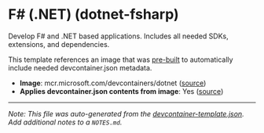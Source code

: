 
# F# (.NET) (dotnet-fsharp)

Develop F# and .NET based applications. Includes all needed SDKs, extensions, and dependencies.



This template references an image that was [pre-built](https://containers.dev/implementors/reference/#prebuilding) to automatically include needed devcontainer.json metadata.

* **Image**: mcr.microsoft.com/devcontainers/dotnet ([source](https://github.com/devcontainers/images/tree/main/src/dotnet))
* **Applies devcontainer.json contents from image**: Yes ([source](https://github.com/devcontainers/images/blob/main/src/dotnet/.devcontainer/devcontainer.json))


---

_Note: This file was auto-generated from the [devcontainer-template.json](https://github.com/ScorpiusDraconis83/templates/blob/main/src/dotnet-fsharp/devcontainer-template.json).  Add additional notes to a `NOTES.md`._
